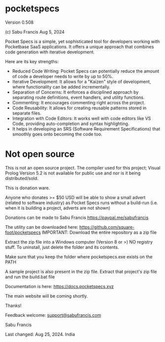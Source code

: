 # pocketspecs

Version 0.508 

(c) Sabu Francis Aug 5, 2024

Pocket Specs is a simple, yet sophisticated tool for developers working with Pocketbase SaaS applications. 
It offers a unique approach that combines code generation with iterative development. 

Here are its key strengths:

 * Reduced Code Writing: Pocket Specs can potentially reduce the amount of code a developer needs to write by up to 50%.
 * Iterative Development: It allows for a "Kaizen" style of development, where functionality can be added incrementally.
 * Separation of Concerns: It enforces a disciplined approach by separating route definitions, event handlers, and utility functions.
 * Commenting: It encourages commenting right across the project.
 * Code Reusability: It allows for creating reusable patterns stored in separate files.
 * Integration with Code Editors: It works well with code editors like VS Code, providing auto-completion and syntax highlighting. 
 * It helps in developing an SRS (Software Requirement Specifications) that smoothly goes onto becoming the code too.


Not open source
===============
This is not an open source project. The compiler used for this project; Visual Prolog Version 5.2
is not available for public use and nor is it being distributed/sold.

This is donation ware.

Anyone who donates >= $50 USD will be able to show a small advert (related to software industry)
as Pocket Specs runs without a build-run (i.e. when it is building a project, adverts are not shown)

Donations can be made to Sabu Francis https://paypal.me/sabufrancis

The utility can be downloaded here: https://github.com/square-foot/pocketspecs
IMPORTANT: Download the entire  repository as a zip file

Extract the zip file into a Windows computer (Version 8 or >)
NO registry stuff. To uninstall, just delete the folder and its contents.

Make sure that you keep the folder where pocketspecs.exe exists on the PATH

A sample project is also present in the zip file. Extract that project's zip file
and run the build.bat file 

Documentation is here: https://docs.pocketspecs.xyz 

The main website will be coming shortly.

Thanks!

Feedback welcome: support@sabufrancis.com

Sabu Francis 

Last changed: Aug 25, 2024. India
